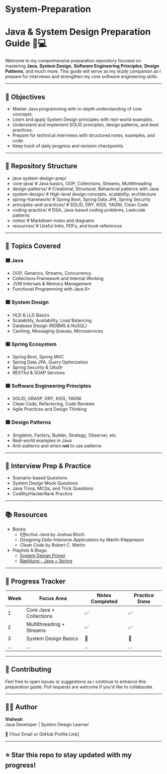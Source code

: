 # System-Preparation


# Java & System Design Preparation Guide 🧠💻

Welcome to my comprehensive preparation repository focused on mastering **Java**, **System Design**, **Software Engineering Principles**,
**Design Patterns**, and much more. This guide will serve as my study companion as I prepare for interviews and strengthen my core 
software engineering skills.

---

## 📌 Objectives

- Master Java programming with in-depth understanding of core concepts.
- Learn and apply System Design principles with real-world examples.
- Understand and implement SOLID principles, design patterns, and best practices.
- Prepare for technical interviews with structured notes, examples, and code.
- Keep track of daily progress and revision checkpoints.

---

## 📁 Repository Structure

- java-system-design-prep/
- core-java/ # Java basics, OOP, Collections, Streams, Multithreading
- design-patterns/ # Creational, Structural, Behavioral patterns with Java
- system-design/ # High-level design concepts, scalability, architecture
- spring-framework/ # Spring Boot, Spring Data JPA, Spring Security
- principles-and-practices/ # SOLID, DRY, KISS, YAGNI, Clean Code
- coding-practice/ # DSA, Java-based coding problems, Leetcode patterns
- notes/ # Markdown notes and diagrams
- resources/ # Useful links, PDFs, and book references


---

## 🧭 Topics Covered

### 🟦 Java
- OOP, Generics, Streams, Concurrency
- Collections Framework and Internal Working
- JVM Internals & Memory Management
- Functional Programming with Java 8+

### 🟩 System Design
- HLD & LLD Basics
- Scalability, Availability, Load Balancing
- Database Design (RDBMS & NoSQL)
- Caching, Messaging Queues, Microservices

### 🟨 Spring Ecosystem
- Spring Boot, Spring MVC
- Spring Data JPA, Query Optimization
- Spring Security & OAuth
- RESTful & SOAP Services

### 🟥 Software Engineering Principles
- SOLID, GRASP, DRY, KISS, YAGNI
- Clean Code, Refactoring, Code Reviews
- Agile Practices and Design Thinking

### 🟪 Design Patterns
- Singleton, Factory, Builder, Strategy, Observer, etc.
- Real-world examples in Java
- Anti-patterns and when **not** to use patterns

---

## 🧪 Interview Prep & Practice

- Scenario-based Questions
- System Design Mock Questions
- Java Trivia, MCQs, and Trick Questions
- Codility/HackerRank Practice

---

## 📚 Resources

- Books:
  - *Effective Java* by Joshua Bloch
  - *Designing Data-Intensive Applications* by Martin Kleppmann
  - *Clean Code* by Robert C. Martin
- Playlists & Blogs:
  - [System Design Primer](https://github.com/donnemartin/system-design-primer)
  - [Baeldung - Java + Spring](https://www.baeldung.com/)

---

## 🧭 Progress Tracker

| Week | Focus Area               | Notes Completed | Practice Done |
|------|--------------------------|------------------|----------------|
| 1    | Core Java + Collections  | ✅                | ✅              |
| 2    | Multithreading + Streams | ✅                | ✅              |
| 3    | System Design Basics     | 🔄                | 🔄              |
| ...  | ...                      | ...              | ...            |

---

## 🙌 Contributing

Feel free to open issues or suggestions as I continue to enhance this preparation guide. Pull requests are welcome if you'd like to collaborate.

---

## 🧑‍💻 Author

**Vishesh**  
Java Developer | System Design Learner  
  
📧 [Your Email or GitHub Profile Link]

---

## ⭐️ Star this repo to stay updated with my progress!
